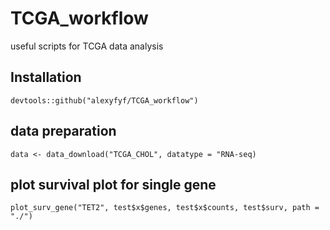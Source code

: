 # TCGA_workflow
useful scripts for TCGA data analysis

## Installation
```devtools::github("alexyfyf/TCGA_workflow")```

## data preparation
```
data <- data_download("TCGA_CHOL", datatype = "RNA-seq)
```

## plot survival plot for single gene
```
plot_surv_gene("TET2", test$x$genes, test$x$counts, test$surv, path = "./")
```

